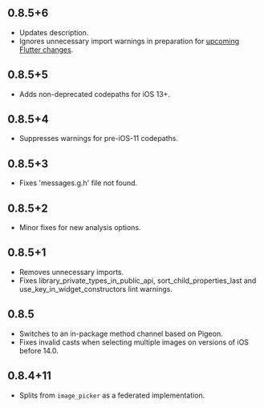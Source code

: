 ## 0.8.5+6

* Updates description.
* Ignores unnecessary import warnings in preparation for [upcoming Flutter changes](https://github.com/flutter/flutter/pull/106316).

## 0.8.5+5

* Adds non-deprecated codepaths for iOS 13+.

## 0.8.5+4

* Suppresses warnings for pre-iOS-11 codepaths.

## 0.8.5+3

* Fixes 'messages.g.h' file not found.

## 0.8.5+2

* Minor fixes for new analysis options.

## 0.8.5+1

* Removes unnecessary imports.
* Fixes library_private_types_in_public_api, sort_child_properties_last and use_key_in_widget_constructors
  lint warnings.

## 0.8.5

* Switches to an in-package method channel based on Pigeon.
* Fixes invalid casts when selecting multiple images on versions of iOS before
  14.0.

## 0.8.4+11

* Splits from `image_picker` as a federated implementation.
